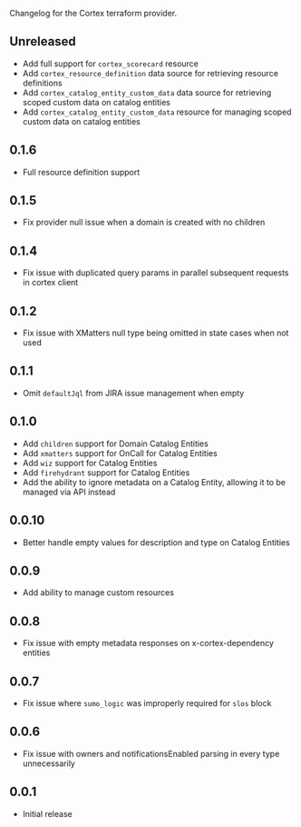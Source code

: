Changelog for the Cortex terraform provider.

## Unreleased

* Add full support for `cortex_scorecard` resource
* Add `cortex_resource_definition` data source for retrieving resource definitions
* Add `cortex_catalog_entity_custom_data` data source for retrieving scoped custom data on catalog entities
* Add `cortex_catalog_entity_custom_data` resource for managing scoped custom data on catalog entities

## 0.1.6

* Full resource definition support

## 0.1.5

* Fix provider null issue when a domain is created with no children

## 0.1.4

* Fix issue with duplicated query params in parallel subsequent requests in cortex client

## 0.1.2

* Fix issue with XMatters null type being omitted in state cases when not used

## 0.1.1

* Omit `defaultJql` from JIRA issue management when empty

## 0.1.0

* Add `children` support for Domain Catalog Entities
* Add `xmatters` support for OnCall for Catalog Entities
* Add `wiz` support for Catalog Entities
* Add `firehydrant` support for Catalog Entities
* Add the ability to ignore metadata on a Catalog Entity, allowing it to be managed via API instead

## 0.0.10

* Better handle empty values for description and type on Catalog Entities

## 0.0.9

* Add ability to manage custom resources
 
## 0.0.8

* Fix issue with empty metadata responses on x-cortex-dependency entities

## 0.0.7

* Fix issue where `sumo_logic` was improperly required for `slos` block

## 0.0.6

* Fix issue with owners and notificationsEnabled parsing in every type unnecessarily

## 0.0.1

* Initial release
